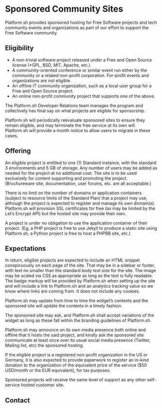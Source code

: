 # Sponsored Community Sites

Platform.sh provides sponsored hosting for Free Software projects and tech community events and organizations as part of our effort to support the Free Software community.

## Eligibility

* A non-trivial software project released under a Free and Open Source license (*GPL, BSD, MIT, Apache, etc.)
* A community-oriented conference or similar event run either by the community or a related non-profit corporation.  For-profit events and organizations are not eligible.
* An offline IT community organization, such as a local user group for a Free and Open Source project.
* An online non-profit community project that supports one of the above.

The Platform.sh Developer Relations team manages the program and collectively has final say on what projects are eligible for sponsorship.

Platform.sh will periodically reevaluate sponsored sites to ensure they remain eligible, and may terminate the free service at its own will. Platform.sh will provide a month notice to allow users to migrate in these cases.

## Offering

An eligible project is entitled to one (1) Standard instance, with the standard 3 environments and 5 GB of storage.  Any number of users may be added as needed for the project at no additional cost.  The site is to be used exclusively for content supporting and promoting the project.  (Brochureware site, documentation, user forums, etc. are all acceptable.)

There is no limit on the number of domains or application containers (subject to resource limits of the Standard Plan) that a project may use, although the project is expected to register and manage its own domain(s). Platform.sh will provision SSL certificates for free (as may be limited by the Let’s Encrypt API) but the hosted site may provide their own.

A project is under no obligation to use the application container of their project.  (Eg, a PHP project is free to use Jekyll to produce a static site using Platform.sh, a Python project is free to host a PHPBB site, etc.)

## Expectations

In return, eligible projects are expected to include an HTML snippet conspicuously on each page of the site.  That may be in a sidebar or footer, with text no smaller than the standard body text size for the site. The image may be scaled via CSS as appropriate as long as the text is fully readable.  The badge markup will be provided by Platform.sh when setting up the site and will include a link to Platform.sh and an analytics tracking value so we know where links are coming from.  It does not include any cookies.

Platform.sh may update from time to time the widget’s contents and the sponsored site will update the contents in a timely fashion.

The sponsored site may ask, and Platform.sh shall accept variations of the widget as long as these fall within the branding guidelines of Platform.sh.

Platform.sh may announce on its own media presence both online and offline that it hosts the said project, and kindly ask the sponsored site communicate at least once over its usual social media presence (Twitter, Mailing list, etc) the sponsored hosting.

If the eligible project is a registered non-profit organization in the US or Germany, it is also expected to provide paperwork to register an in-kind donation to the organization of the equivalent price of the service ($50 USD/month or the EUR equivalent), for tax purposes.

Sponsored projects will receive the same level of support as any other self-service hosted customer site.

## Contact

